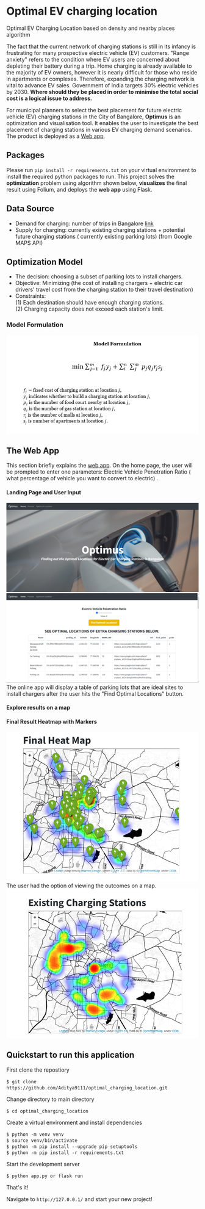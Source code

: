 # Optimal EV charging location
Optimal EV Charging Location based on density and nearby places algorithm


The fact that the current network of charging stations is still in its infancy is frustrating for many prospective electric vehicle (EV) customers. "Range anxiety" refers to the condition where EV users are concerned about depleting their battery during a trip. Home charging is already available to the majority of EV owners, however it is nearly difficult for those who reside in apartments or complexes. Therefore, expanding the charging network is vital to advance EV sales. Government of India targets 30% electric vehicles by 2030. **Where should they be placed in order to minimise the total social cost is a logical issue to address.**

For municipal planners to select the best placement for future electric vehicle (EV) charging stations in the City of Bangalore, **Optimus** is an optimization and visualisation tool. It enables the user to investigate the best placement of charging stations in various EV charging demand scenarios. The product is deployed as a [Web app](http://optimus.herokuapp.com/). 

## Packages
Please run `pip install -r requirements.txt` on your virtual environment to install the required python packages to run. This project solves the **optimization** problem using algorithm shown below, **visualizes** the final result using Folium, and deploys the **web app** using Flask. 

## Data Source
* Demand for charging: number of trips in Bangalore [link](https://github.com/syedmisbah/Uber-movement-bangalore-dataset)
* Supply for charging: currently existing charging stations + potential future charging stations ( currently existing parking lots) (from Google MAPS API)

## Optimization Model  
* The decision: choosing a subset of parking lots to install chargers. 
* Objective: Minimizing (the cost of installing chargers + electric car drivers' travel cost from the charging station to their travel destination)
* Constraints:  <br>
(1) Each destination should have enough charging stations.<br>
(2) Charging capacity does not exceed each station's limit.

### Model Formulation
![formulation](https://raw.githubusercontent.com/Aditya9111/optimal_charging_location/main/pics/8.png)

## The Web App
This section briefly explains the [web app](http://optimus.herokuapp.com/). On the home page, the user will be prompted to enter one parameters: Electric Vehicle Penetration Ratio ( what percentage of vehicle you want to convert to electric) . 
#### Landing Page and User Input
![Landing Page](https://raw.githubusercontent.com/Aditya9111/optimal_charging_location/main/pics/1.png)
![user-input](https://raw.githubusercontent.com/Aditya9111/optimal_charging_location/main/pics/5.png)
The online app will display a table of parking lots that are ideal sites to install chargers after the user hits the "Find Optimal Locations" button.

#### Explore results on a map
#### Final Result Heatmap with Markers
![Heat Map](https://raw.githubusercontent.com/Aditya9111/optimal_charging_location/main/pics/4.png)
The user had the option of viewing the outcomes on a map.
![existing charging section](https://raw.githubusercontent.com/Aditya9111/optimal_charging_location/main/pics/2.png)

## Quickstart to run this application

First clone the repostiory

```
$ git clone https://github.com/Aditya9111/optimal_charging_location.git
```
Change directory to main directory

```
$ cd optimal_charging_location
```
Create a virtual environment and install dependencies
```
$ python -m venv venv
$ source venv/bin/activate
$ python -m pip install --upgrade pip setuptools
$ python -m pip install -r requirements.txt
```

Start the development server
```
$ python app.py or flask run
```
That's it! 

Navigate to `http://127.0.0.1/` and start your new project!

